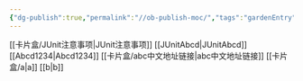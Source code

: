 ```yaml
---
{"dg-publish":true,"permalink":"//ob-publish-moc/","tags":"gardenEntry","dgHomeLink":true,"dgPassFrontmatter":false,"dgShowBacklinks":false,"dgShowLocalGraph":false,"dgShowInlineTitle":false}
---
```


[[卡片盒/JUnit注意事项|JUnit注意事项]]
[[JUnitAbcd|JUnitAbcd]]
[[Abcd1234|Abcd1234]]
[[卡片盒/abc中文地址链接|abc中文地址链接]]
[[卡片盒/a|a]]
[[b|b]]